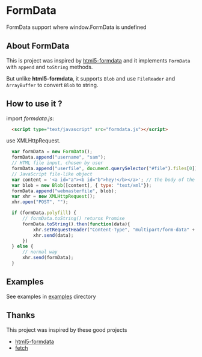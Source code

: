 # FormData
FormData support where window.FormData is undefined

## About FormData

This is project was inspired by [html5-formdata](https://github.com/francois2metz/html5-formdata/blob/master/README.md) and it implements `FormData` with `append` and `toString` methods.

But unlike **html5-formdata**, it supports `Blob`  and use `FileReader` and `ArrayBuffer` to convert `Blob` to string.

## How to use it ?

import *formdata.js*:

```html
  <script type="text/javascript" src="formdata.js"></script>
```
use XMLHttpRequest.

```javascript
  var formData = new FormData();
  formData.append("username", "sam");
  // HTML file input, chosen by user
  formData.append("userfile", document.querySelector("#file").files[0]);
  // JavaScript file-like object
  var content = '<a id="a"><b id="b">hey!</b></a>'; // the body of the new file...
  var blob = new Blob([content], { type: "text/xml"});
  formData.append("webmasterfile", blob);
  var xhr = new XMLHttpRequest();
  xhr.open("POST", "");

  if (formData.polyfill) {
      // formData.toString() returns Promise
      formData.toString().then(function(data){
          xhr.setRequestHeader("Content-Type", "multipart/form-data" + formData.boundary)
          xhr.send(data);
      })
  } else {
      // normal way
      xhr.send(formData);
  }
```

## Examples

See examples in [examples](https://github.com/henryluki/FormData/tree/master/examples) directory

## Thanks

This project was inspired by these good projects

- [html5-formdata](https://github.com/francois2metz/html5-formdata)
- [fetch](https://github.com/github/fetch)